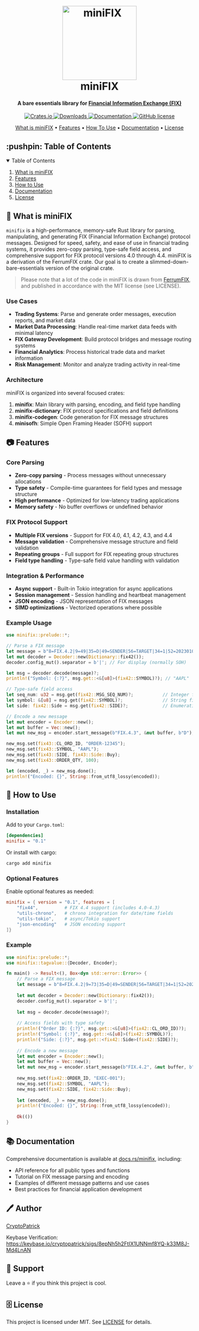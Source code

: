 <h1 align="center">
  <br>
    <img 
      src="https://github.com/cryptopatrick/minifix/blob/main/assets/minifix.png" 
      alt="miniFIX" 
      width="200"
    />
  <br>
  miniFIX
  <br>
</h1>

<h4 align="center">
  A bare essentials library for 
  <a href="https://www.fixtrading.org/" target="_blank">
    Financial Information Exchange (FIX)</a>
</h4>

<p align="center">
  <a href="https://crates.io/crates/minifix" target="_blank">
    <img src="https://img.shields.io/crates/v/minifix" alt="Crates.io"/>
  </a>
  <a href="https://crates.io/crates/minifix" target="_blank">
    <img src="https://img.shields.io/crates/d/minifix" alt="Downloads"/>
  </a>
  <a href="https://docs.rs/minifix" target="_blank">
    <img src="https://docs.rs/minifix/badge.svg" alt="Documentation"/>
  </a>
  <a href="LICENSE" target="_blank">
    <img src="https://img.shields.io/github/license/cryptopatrick/minifix.svg" alt="GitHub license"/>
  </a>
</p>

<p align="center">
  <a href="#-what-is-minifix">What is miniFIX</a> •
  <a href="#-features">Features</a> •
  <a href="#-how-to-use">How To Use</a> •
  <a href="#-documentation">Documentation</a> •
  <a href="#-license">License</a>
</p>

<!-- TABLE OF CONTENTS -->
<h2 id="table-of-contents"> :pushpin: Table of Contents</h2>

<details open="open">
  <summary>Table of Contents</summary>
  <ol>
    <li><a href="#-what-is-minifix"> What is miniFIX</a></li>
    <li><a href="#-features"> Features</a></li>
    <li><a href="#-how-to-use"> How to Use</a></li>
    <li><a href="#-documentation"> Documentation</a></li>
    <li><a href="#-license">License</a></li>
  </ol>
</details>

## 🤔 What is miniFIX

`minifix` is a high-performance, memory-safe Rust library for parsing, manipulating, and generating FIX (Financial Information Exchange) protocol messages. Designed for speed, safety, and ease of use in financial trading systems, it provides zero-copy parsing, type-safe field access, and comprehensive support for FIX protocol versions 4.0 through 4.4. miniFIX is a derivation of the FerrumFIX crate. Our goal is to create a slimmed-down-bare-essentials version of the original crate. 

> Please note that a lot of the code in miniFIX is drawn from [FerrumFIX](https://github.com/ferrumfix/ferrumfix), and published in accordance with the MIT license (see LICENSE).

### Use Cases

- **Trading Systems**: Parse and generate order messages, execution reports, and market data
- **Market Data Processing**: Handle real-time market data feeds with minimal latency
- **FIX Gateway Development**: Build protocol bridges and message routing systems
- **Financial Analytics**: Process historical trade data and market information
- **Risk Management**: Monitor and analyze trading activity in real-time

### Architecture

miniFIX is organized into several focused crates:

1. **minifix**: Main library with parsing, encoding, and field type handling
2. **minifix-dictionary**: FIX protocol specifications and field definitions  
3. **minifix-codegen**: Code generation for FIX message structures
4. **minisofh**: Simple Open Framing Header (SOFH) support

## 📷 Features

### Core Parsing
- **Zero-copy parsing** - Process messages without unnecessary allocations
- **Type safety** - Compile-time guarantees for field types and message structure
- **High performance** - Optimized for low-latency trading applications
- **Memory safety** - No buffer overflows or undefined behavior

### FIX Protocol Support
- **Multiple FIX versions** - Support for FIX 4.0, 4.1, 4.2, 4.3, and 4.4
- **Message validation** - Comprehensive message structure and field validation
- **Repeating groups** - Full support for FIX repeating group structures
- **Field type handling** - Type-safe field value handling with validation

### Integration & Performance
- **Async support** - Built-in Tokio integration for async applications
- **Session management** - Session handling and heartbeat management
- **JSON encoding** - JSON representation of FIX messages
- **SIMD optimizations** - Vectorized operations where possible

### Example Usage

```rust
use minifix::prelude::*;

// Parse a FIX message
let message = b"8=FIX.4.2|9=49|35=D|49=SENDER|56=TARGET|34=1|52=20230101-12:00:00|55=AAPL|54=1|38=100|10=123|";
let mut decoder = Decoder::new(Dictionary::fix42());
decoder.config_mut().separator = b'|'; // For display (normally SOH)

let msg = decoder.decode(message)?;
println!("Symbol: {:?}", msg.get::<&[u8]>(fix42::SYMBOL)?); // "AAPL"

// Type-safe field access
let seq_num: u32 = msg.get(fix42::MSG_SEQ_NUM)?;           // Integer field
let symbol: &[u8] = msg.get(fix42::SYMBOL)?;               // String field  
let side: fix42::Side = msg.get(fix42::SIDE)?;             // Enumeration field

// Encode a new message
let mut encoder = Encoder::new();
let mut buffer = Vec::new();
let mut new_msg = encoder.start_message(b"FIX.4.3", &mut buffer, b"D");

new_msg.set(fix43::CL_ORD_ID, "ORDER-12345");
new_msg.set(fix43::SYMBOL, "AAPL");
new_msg.set(fix43::SIDE, fix43::Side::Buy);
new_msg.set(fix43::ORDER_QTY, 100);

let (encoded, _) = new_msg.done();
println!("Encoded: {}", String::from_utf8_lossy(encoded));
```

## 🚙 How to Use

### Installation

Add to your `Cargo.toml`:

```toml
[dependencies]
minifix = "0.1"
```

Or install with cargo:

```bash
cargo add minifix
```

### Optional Features

Enable optional features as needed:

```toml
minifix = { version = "0.1", features = [
    "fix44",          # FIX 4.4 support (includes 4.0-4.3)
    "utils-chrono",   # chrono integration for date/time fields
    "utils-tokio",    # async/Tokio support
    "json-encoding"   # JSON encoding support
]}
```

### Example

```rust
use minifix::prelude::*;
use minifix::tagvalue::{Decoder, Encoder};

fn main() -> Result<(), Box<dyn std::error::Error>> {
    // Parse a FIX message
    let message = b"8=FIX.4.2|9=73|35=D|49=SENDER|56=TARGET|34=1|52=20230101-12:00:00|11=ORDER1|55=AAPL|54=1|38=100|40=2|44=150.50|59=0|10=123|";
    
    let mut decoder = Decoder::new(Dictionary::fix42());
    decoder.config_mut().separator = b'|';
    
    let msg = decoder.decode(message)?;
    
    // Access fields with type safety
    println!("Order ID: {:?}", msg.get::<&[u8]>(fix42::CL_ORD_ID)?);
    println!("Symbol: {:?}", msg.get::<&[u8]>(fix42::SYMBOL)?);  
    println!("Side: {:?}", msg.get::<fix42::Side>(fix42::SIDE)?);
    
    // Encode a new message
    let mut encoder = Encoder::new();
    let mut buffer = Vec::new();
    let mut new_msg = encoder.start_message(b"FIX.4.2", &mut buffer, b"8");
    
    new_msg.set(fix42::ORDER_ID, "EXEC-001");
    new_msg.set(fix42::SYMBOL, "AAPL");
    new_msg.set(fix42::SIDE, fix42::Side::Buy);
    
    let (encoded, _) = new_msg.done();
    println!("Encoded: {}", String::from_utf8_lossy(encoded));
    
    Ok(())
}
```

## 📚 Documentation

Comprehensive documentation is available at [docs.rs/minifix](https://docs.rs/minifix), including:
- API reference for all public types and functions
- Tutorial on FIX message parsing and encoding
- Examples of different message patterns and use cases
- Best practices for financial application development


## 🖊 Author

<a href="https://x.com/cryptopatrick">CryptoPatrick</a>  

Keybase Verification:  
https://keybase.io/cryptopatrick/sigs/8epNh5h2FtIX1UNNmf8YQ-k33M8J-Md4LnAN

## 🐣 Support
Leave a ⭐ if you think this project is cool.  

## 🗄 License
This project is licensed under MIT. See [LICENSE](LICENSE) for details.